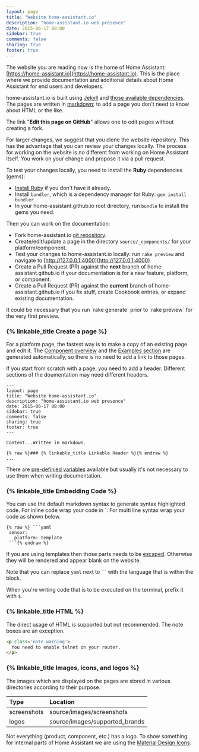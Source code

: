 ```yaml
---
layout: page
title: "Website home-assistant.io"
description: "home-assistant.io web presence"
date: 2015-06-17 08:00
sidebar: true
comments: false
sharing: true
footer: true
---
```


The website you are reading now is the home of Home Assistant: [https://home-assistant.io](https://home-assistant.io). This is the place where we provide documentation and additional details about Home Assistant for end users and developers.

home-assistant.io is built using [Jekyll](http://github.com/mojombo/jekyll) and [those available dependencies](https://pages.github.com/versions/). The pages are written in [markdown](http://daringfireball.net/projects/markdown/); to add a page you don't need to know about HTML or the like.

The link "**Edit this page on GitHub**" allows one to edit pages without creating a fork.

For larger changes, we suggest that you clone the website repository. This has the advantage that you can review your changes locally. The process for working on the website is no different from working on Home Assistant itself. You work on your change and propose it via a pull request.

To test your changes locally, you need to install the **Ruby** dependencies (gems):

- [Install Ruby](https://www.ruby-lang.org/en/documentation/installation/) if you don't have it already.
- Install `bundler`, which is a dependency manager for Ruby: `gem install bundler`
- In your home-assistant.github.io root directory, run `bundle` to install the gems you need.

Then you can work on the documentation:

- Fork home-assistant.io [git repository](https://github.com/home-assistant/home-assistant.github.io).
- Create/edit/update a page in the directory `source/_components/` for your platform/component.
- Test your changes to home-assistant.io locally: run `rake preview` and navigate to [http://127.0.0.1:4000](http://127.0.0.1:4000)
- Create a Pull Request (PR) against the **next** branch of home-assistant.github.io if your documentation is for a new feature, platform, or component.
- Create a Pull Request (PR) against the **current** branch of home-assistant.github.io if you fix stuff, create Cookbook entries, or expand existing documentation.

<p class='note'>
It could be necessary that you run `rake generate` prior to `rake preview` for the very first preview.
</p>

### {% linkable_title Create a page %}

For a platform page, the fastest way is to make a copy of an existing page and edit it. The [Component overview](/components/) and the [Examples section](/cookbook/) are generated automatically, so there is no need to add a link to those pages.

If you start from scratch with a page, you need to add a header. Different sections of the doumentation may need different headers.

```text
---
layout: page
title: "Website home-assistant.io"
description: "home-assistant.io web presence"
date: 2015-06-17 08:00
sidebar: true
comments: false
sharing: true
footer: true
---

Content...Written in markdown. 

{% raw %}### {% linkable_title Linkable Header %}{% endraw %}
...
```

There are [pre-definied variables](https://jekyllrb.com/docs/variables/) available but usually it's not necessary to use them when writing documentation.

### {% linkable_title Embedding Code %}

You can use the default markdown syntax to generate syntax highlighted code. For inline code wrap your code in \`. For multi line syntax wrap your code as shown below.

```text
{% raw %} ```yaml
 sensor:
   platform: template
 ```{% endraw %}
```

If you are using templates then those parts needs to be [escaped](http://stackoverflow.com/a/24102537). Otherwise they will be rendered and appear blank on the website.

Note that you can replace `yaml` next to \`\`\` with the language that is within the block.

When you're writing code that is to be executed on the terminal, prefix it with `$`.

### {% linkable_title HTML %}

The direct usage of HTML is supported but not recommended. The note boxes are an exception.

```html
<p class='note warning'>
  You need to enable telnet on your router. 
</p>
```

### {% linkable_title Images, icons, and logos %}

The images which are displayed on the pages are stored in various directories according to their purpose.

| Type         | Location                                      |
| :----------- |:----------------------------------------------|
| screenshots  | source/images/screenshots                     |
| logos        | source/images/supported_brands                |

Not everything (product, component, etc.) has a logo. To show something for internal parts of Home Assistant we are using the [Material Design Icons](https://materialdesignicons.com/).
